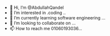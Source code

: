 - 👋 Hi, I’m @AbdullahQandel
- 👀 I’m interested in .coding ..
- 🌱 I’m currently learning software engineering ...
- 💞️ I’m looking to collaborate on ...
- 📫 How to reach me 01060193036...

<!---
AbdullahQandel/AbdullahQandel is a ✨ special ✨ repository because its `README.md` (this file) appears on your GitHub profile.
You can click the Preview link to take a look at your changes.
--->
